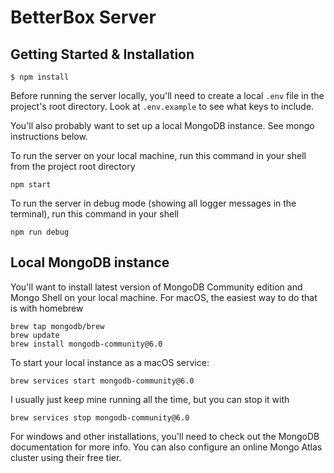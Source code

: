 # BetterBox Server

## Getting Started & Installation

```
$ npm install
```

Before running the server locally, you'll need to create a local `.env` file in the project's root directory.
Look at `.env.example` to see what keys to include.

You'll also probably want to set up a local MongoDB instance. See mongo instructions below.

To run the server on your local machine, run this command in your shell from the project root directory

```shell
npm start
```

To run the server in debug mode (showing all logger messages in the terminal), run this command in your shell

```shell
npm run debug
```

## Local MongoDB instance

You'll want to install latest version of MongoDB Community edition and Mongo Shell on your local machine.
For macOS, the easiest way to do that is with homebrew

```shell
brew tap mongodb/brew
brew update
brew install mongodb-community@6.0
```

To start your local instance as a macOS service:

```shell
brew services start mongodb-community@6.0
```

I usually just keep mine running all the time, but you can stop it with

```shell
brew services stop mongodb-community@6.0
```

For windows and other installations, you'll need to check out the MongoDB documentation for more info.
You can also configure an online Mongo Atlas cluster using their free tier.

